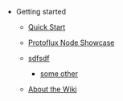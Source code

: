 - Getting started
  - [Quick Start](README.md)

  - [Protoflux Node Showcase](ProtofluxNodeShowcase.md)

  - [sdfsdf](TEST/README.md)
    - [some other](TEST/someotherfile.md)

  - [About the Wiki](README.md)

<!-- - **Links**
- [![Github](https://icongr.am/simple/github.svg?color=808080&size=32)Github](https://github.com/FlippedCodes/Unofficial-Resonite-Docs) -->